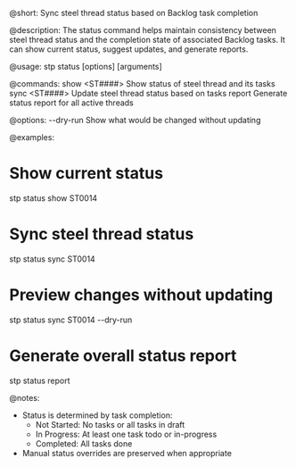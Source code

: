 @short:
Sync steel thread status based on Backlog task completion

@description:
The status command helps maintain consistency between steel thread status
and the completion state of associated Backlog tasks. It can show current
status, suggest updates, and generate reports.

@usage:
stp status <command> [options] [arguments]

@commands:
show <ST####>              Show status of steel thread and its tasks
sync <ST####>              Update steel thread status based on tasks
report                     Generate status report for all active threads

@options:
--dry-run                  Show what would be changed without updating

@examples:
# Show current status
stp status show ST0014

# Sync steel thread status
stp status sync ST0014

# Preview changes without updating
stp status sync ST0014 --dry-run

# Generate overall status report
stp status report

@notes:
- Status is determined by task completion:
  - Not Started: No tasks or all tasks in draft
  - In Progress: At least one task todo or in-progress
  - Completed: All tasks done
- Manual status overrides are preserved when appropriate